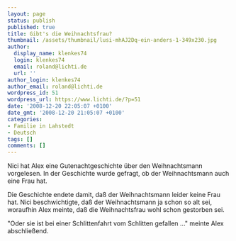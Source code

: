 ```yaml
---
layout: page
status: publish
published: true
title: Gibt's die Weihnachtsfrau?
thumbnail: /assets/thumbnail/lusi-mhAJ2Dq-ein-anders-1-349x230.jpg
author:
  display_name: klenkes74
  login: klenkes74
  email: roland@lichti.de
  url: ''
author_login: klenkes74
author_email: roland@lichti.de
wordpress_id: 51
wordpress_url: https://www.lichti.de/?p=51
date: '2008-12-20 22:05:07 +0100'
date_gmt: '2008-12-20 21:05:07 +0100'
categories:
- Familie in Lahstedt
- Deutsch
tags: []
comments: []
---
```

<p>Nici hat Alex eine Gutenachtgeschichte über den Weihnachtsmann vorgelesen. In der Geschichte wurde gefragt, ob der Weihnachtsmann auch eine Frau hat.</p>
<p>Die Geschichte endete damit, daß der Weihnachtsmann leider keine Frau hat. Nici beschwichtigte, daß der Weihnachtsmann ja schon so alt sei, woraufhin Alex meinte, daß die Weihnachtsfrau wohl schon gestorben sei.</p>
<p>"Oder sie ist bei einer Schlittenfahrt vom Schlitten gefallen ..." meinte Alex abschließend.</p>
